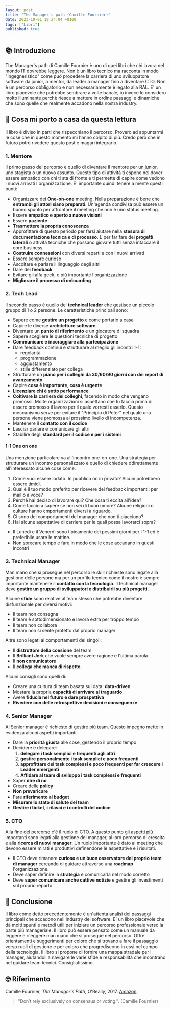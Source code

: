 ```yaml
---
layout: post
title: "The Manager's path (Camille Fournier)"
date: 2023-10-01 19:24:04 +0100
tags: ["Libri"]
published: true
---
```


## 📚 Introduzione

The Manager's path di Camille Fournier è uno di quei libri che chi lavora nel mondo IT dovrebbe leggere. Non è un libro tecnico ma racconta in modo "ingegneristico" come può procedere la carriera di uno sviluppatore software da junior, a mentor, da leader a manager fino a diventare CTO. Non è un percorso obbligatorio e non necessariamente è legato alla RAL.
E' un libro piacevole che potrebbe sembrare a volte banale, io invece lo considero molto illuminante perchè riesce a mettere in ordine passaggi e dinamiche che sono quelle che realmente accadono nella nostra industry.

## 🚀 Cosa mi porto a casa da questa lettura

Il libro è diviso in parti che rispecchiano il percorso. Proverò ad appuntarmi le cose che in questo momento mi hanno colpito di più. Credo però che in futuro potrò rivedere questo post e magari integrarlo.

### 1. Mentore

Il primo passo del percorso è quello di diventare il mentore per un junior, uno stagista o un nuovo assunto. Questo tipo di attività ti espone nel dover essere empatico con chi ti sta di fronte e ti permette di capire come vedono i nuovi arrivati l'organizzazione. E' importante quindi tenere a mente questi punti:

- Organizzare dei **One-on-one** meeting. Nella preparazione è bene che **entrambi gli attori siano preparati**. Un'agenda condivisa può essere un buono spunto per affrontare il meeting che non è uno status meeting.
- Essere **empatico e aperto a nuove visioni**
- Essere **paziente**
- **Trasmettere la propria conoscenza**
- Approfittare di questo periodo per farsi aiutare nella **stesura di documentazione tecnica e di processo**. E per far fare dei **progetti laterali** o attività tecniche che possano giovare tutti senza intaccare il core business.
- **Costruire connessioni** con diversi reparti e con i nuovi arrivati
- Essere sempre curioso
- Ascoltare e parlare il linguaggio degli altri
- Dare dei **feedback**
- Evitare gli alfa geek, è più importante l'organizzazione
- **Migliorare il processo di onboarding**

### 2. Tech Lead

Il secondo passo è quello del **technical leader** che gestisce un piccolo gruppo di 1 o 2 persone. Le caratteristiche principali sono:

- Sapere come **gestire un progetto** e come portarlo a casa
- Capire le diverse **architetture software**.
- Diventare un **punto di riferimento** e un giocatore di squadra
- Sapere scegliere le questioni tecniche di progetto
- **Communicare e incoraggiare alla partecipazione**
- Dare feedback continui e strutturare al meglio gli incontri 1-1:
  - regolarità
  - programmazione
  - aggiustamento
  - stille differenziato per collega
- Strutturare un **piano per i colleghi da 30/60/90 giorni con dei report di avanzamento**
- Capire **cosa è importante, cosa è urgente**
- **Licenziare chi è sotto performance**
- **Coltivare la carriera dei colleghi**, facendo in modo che vengano promossi. Molte organizzazioni si aspettano che tu faccia prima di essere promosso il lavoro per il quale vorresti esserlo. Questo meccanismo serve per evitare il "Principio di Peter" nel quale una persone viene promossa al prossimo livello di incompetenza.
- Mantenere il **contatto con il codice**
- Lasciar parlare e comunicare gli altri
- Stabilire degli **standard per il codice e per i sistemi**

#### 1-1 One on one

Una menzione particolare va all'incontro one-on-one. Una strategia per strutturare un incontro personalizzato è quello di chiedere ddirettamente all'interessato alcune cose come:

1. Come vuoi essere lodato. In pubblico on in privato? Alcuni potrebbero essere timidi.
2. Qual è il tuo modo preferito per ricevere dei feedback importanti: per mail o a voce?
3. Perchè hai deciso di lavorare qui? Che cosa ti eccita all'idea?
4. Come faccio a sapere se non sei di buon umore? Alcune religioni o culture hanno cmportamenti diversi a riguardo.
5. Ci sono dei comportamenti del manager che non ti piacciono?
6. Hai alcune aspettative di carriera per le quali possa lavorarci sopra?

- Il Lunedì e il Venerdì sono tipicamente dei pessimi giorni per i 1-1 ed è preferibile usare le mattine.
- Non sprecare tempo e fare in modo che le cose accadano in questi incontri

### 3. Technical Manager

Man mano che si prosegue nel percorso le skill richieste sono legate alla gestione delle persone ma per un profilo tecnico come il nostro è sempre importante mantenere il **contatto con la tecnologia**. Il technical manager deve **gestire un gruppo di sviluppatori e distribuirli su più progetti**.

Alcune **sfide** sono relative al team stesso che potrebbe diventare disfunzionale per diversi motivi:

- Il team non consegna
- Il team è sottodimensionato e lavora extra per troppo tempo
- Il team non collabora
- Il team non si sente protetto dal proprio manager

Altre sono legati ai comportamenti dei singoli:

- Il **distruttore della coesione** del team
- Il **Brilliant Jerk** che vuole sempre avere ragione e l'ultima parola
- Il **non comunicatore**
- Il **collega che manca di rispetto**

Alcuni consigli sono quelli di:

- Creare una cultura di team basata sui data: **data-driven**
- Mostare la propria **capacità di arrivare al traguardo**
- Avere **fiducia nel futuro e dare prospettiva**
- **Rivedere con delle retrospettive decisioni e conseguenze**

### 4. Senior Manager

Al Senior manager è richiesto di gestire più team. Questo impegno mette in evidenza alcuni aspetti importanti:

- Dare la **priorità giusta** alle cose, gestendo il proprio tempo
- Decidere e delegare:
  1. **delegare i task semplici e frequenti agli altri**
  2. **gestire personalmente i task semplici e poco frequenti**
  3. **approfittare dei task complessi e poco frequenti per far crescere i Leader emergenti**
  4. **Affidare al team di sviluppo i task complessi e frequenti**
- Saper **dire di no**
- Creare delle **policy**
- **Non prevaricare**
- Fare **riferimento al budget**
- **Misurare lo stato di salute del team**
- **Gestire i ticket, i rilasci e i controlli del codice**

### 5. CTO

Alla fine del percorso c'è il ruolo di CTO. A questo punto gli aspetti più importanti sono legati alla gestione dei manager, al loro percorso di crescita e alla **ricerca di nuovi manager**. Un ruolo importante è dato ai meeting che devono essere mirati e produttivi definendone le aspettative e i risultati.

- Il CTO deve rimanere **curioso e un buon osservatore del proprio team di manager** cercando di guidare attraverso una **roadmap** l'organizzazione.
- Deve saper definire la **strategia** e comunicarla nel modo corretto
- Deve **saper comunicare anche cattive notizie** e gestire gli investimenti sul proprio reparto

## 🍷 Conclusione

Il libro come detto precedentemente è un'attenta analisi dei passaggi principali che accadono nell'industry del software. E' un libro piacevole che dà molti spunti e metodi utili per iniziare un percorso professionale verso la parte più manageriale. Il libro può essere pensato come un manuale da leggere e rileggere man mano che si prosegue nel percorso. Offre orientamenti e suggerimenti per coloro che si trovano a fare il passaggio verso ruoli di gestione e per coloro che progrediscono in essi nel campo della tecnologia. Il libro si propone di fornire una mappa stradale per i manager, aiutandoli a navigare le varie sfide e responsabilità che incontrano nel guidare team tecnici.
Consigliatissimo.

## 🤓 Riferimento

Camille Fournier, _The Manager's Path_, O'Really, 2017. [Amazon](https://www.amazon.it/Managers-Path-Leaders-Navigating-English-ebook/dp/B06XP3GJ7F/ref=tmm_kin_swatch_0?_encoding=UTF8&qid=1690397363&sr=8-1).

> "Don’t rely exclusively on consensus or voting.". (Camille Fournier)
